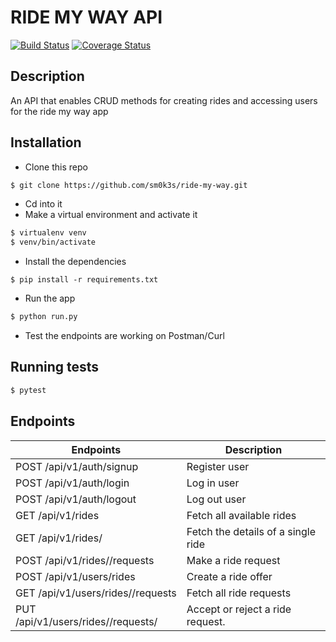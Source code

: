 # RIDE MY WAY API
[![Build Status](https://travis-ci.org/Sm0k3s/Ride-my-way.svg?branch=ft-modify-ride-158812548)](https://travis-ci.org/Sm0k3s/Ride-my-way)
[![Coverage Status](https://coveralls.io/repos/github/Sm0k3s/Ride-my-way/badge.svg?branch=master)](https://coveralls.io/github/Sm0k3s/Ride-my-way?branch=master)
## Description

An API that enables CRUD methods for creating rides and accessing users for the ride my way app

## Installation

* Clone this repo 

```bash
$ git clone https://github.com/sm0k3s/ride-my-way.git
```
* Cd into it
* Make a virtual environment and activate it

```bash
$ virtualenv venv
$ venv/bin/activate
```
* Install the dependencies 

```
$ pip install -r requirements.txt
```

* Run the app

 ```bash
 $ python run.py
 ```

* Test the endpoints are working on Postman/Curl

## Running tests
```bash
$ pytest
```
## Endpoints
| Endpoints                                      | Description                                      |
|------------------------------------------------|--------------------------------------------------|
| POST /api/v1/auth/signup                       | Register user                                    |
| POST /api/v1/auth/login                        | Log in user                                      |
| POST /api/v1/auth/logout                       | Log out user                                     |
| GET /api/v1/rides								     |	Fetch all available rides						|
| GET /api/v1/rides/<rideId>						|	Fetch the details of a single ride	|
| POST /api/v1/rides/<rideId>/requests | Make a ride request 			 |
| POST /api/v1/users/rides		|Create a ride offer 	|
| GET /api/v1/users/rides/<rideId>/requests		|	Fetch all ride requests 			|
| PUT /api/v1/users/rides/<rideId>/requests/<requestId> 	| Accept or reject a ride request. 	|
